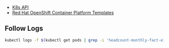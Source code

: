 - [K8s API](https://kubernetes.io/docs/reference/kubernetes-api/)
- [Red Hat OpenShift Container Platform Templates](https://docs.openshift.com/container-platform/3.11/dev_guide/templates.html#dev-guide-templates)

## Follow Logs
```bash
kubectl logs -f $(kubectl get pods | grep -i 'headcount-monthly-fact-eid-53572.*driver' | awk '{print $1}')
```

